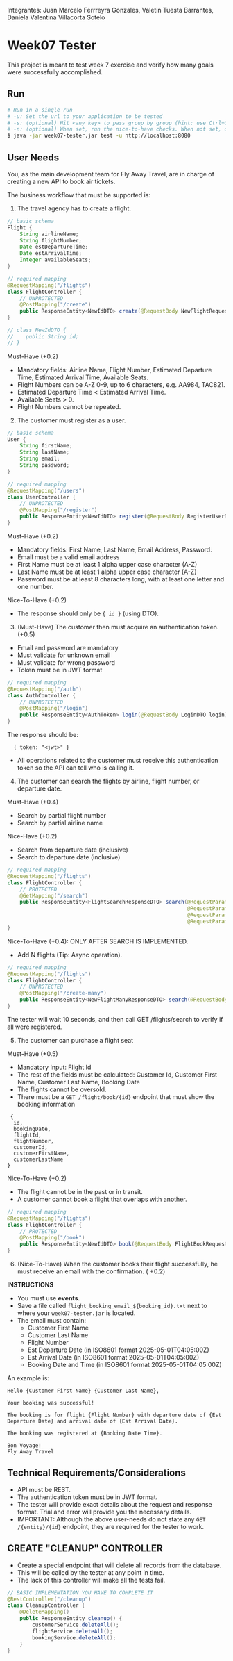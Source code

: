 Integrantes: Juan Marcelo Ferrreyra Gonzales, Valetin Tuesta Barrantes, Daniela Valentina Villacorta Sotelo

# Week07 Tester

This project is meant to test week 7 exercise and verify how many goals were successfully accomplished.

## Run

```bash
# Run in a single run
# -u: Set the url to your application to be tested
# -s: (optional) Hit <any key> to pass group by group (hint: use Ctrl+C to quit). If not present, the application will execute in a single run until the end.
# -n: (optional) When set, run the nice-to-have checks. When not set, only the must-have checks will be executed.
$ java -jar week07-tester.jar test -u http://localhost:8080
```

## User Needs

You, as the main development team for Fly Away Travel, are in charge of creating a new API to book air tickets.

The business workflow that must be supported is:

1. The travel agency has to create a flight.

```java
// basic schema
Flight {
    String airlineName;
    String flightNumber;
    Date estDepartureTime;
    Date estArrivalTime;
    Integer availableSeats;
}

// required mapping
@RequestMapping("/flights")
class FlightController {
    // UNPROTECTED
    @PostMapping("/create")
    public ResponseEntity<NewIdDTO> create(@RequestBody NewFlightRequestDTO newFlight) {}
}

// class NewIdDTO {
//    public String id;
// }
```

Must-Have (+0.2)

- Mandatory fields: Airline Name, Flight Number, Estimated Departure Time, Estimated Arrival Time, Available Seats.
- Flight Numbers can be A-Z 0-9, up to 6 characters, e.g. AA984, TAC821.
- Estimated Departure Time < Estimated Arrival Time.
- Available Seats > 0.
- Flight Numbers cannot be repeated.

2. The customer must register as a user.

```java
// basic schema
User {
    String firstName;
    String lastName;
    String email;
    String password;
}

// required mapping
@RequestMapping("/users")
class UserController {
    // UNPROTECTED
    @PostMapping("/register")
    public ResponseEntity<NewIdDTO> register(@RequestBody RegisterUserDTO newUser) {}
}
```

Must-Have (+0.2)

- Mandatory fields: First Name, Last Name, Email Address, Password.
- Email must be a valid email address
- First Name must be at least 1 alpha upper case character (A-Z)
- Last Name must be at least 1 alpha upper case character (A-Z)
- Password must be at least 8 characters long, with at least one letter and one number.

Nice-To-Have (+0.2)

- The response should only be `{ id }` (using DTO).

3. (Must-Have) The customer then must acquire an authentication token. (+0.5)

- Email and password are mandatory
- Must validate for unknown email
- Must validate for wrong password
- Token must be in JWT format

```java
// required mapping
@RequestMapping("/auth")
class AuthController {
    // UNPROTECTED
    @PostMapping("/login")
    public ResponseEntity<AuthToken> login(@RequestBody LoginDTO login) {}
}
```

The response should be:

```
  { token: "<jwt>" }
```

- All operations related to the customer must receive this authentication token so the API can tell who is calling it.

4. The customer can search the flights by airline, flight number, or departure date.

Must-Have (+0.4)

- Search by partial flight number
- Search by partial airline name

Nice-Have (+0.2)

- Search from departure date (inclusive)
- Search to departure date (inclusive)

```java
// required mapping
@RequestMapping("/flights")
class FlightController {
    // PROTECTED
    @GetMapping("/search")
    public ResponseEntity<FlightSearchResponseDTO> search(@RequestParam String flightNumber,
                                                          @RequestParam String airlineName,
                                                          @RequestParam String estDepartureTimeFrom,
                                                          @RequestParam String estDepartureTimeTo) {}
}
```

Nice-To-Have (+0.4): ONLY AFTER SEARCH IS IMPLEMENTED.

- Add N flights (Tip: Async operation).

```java
// required mapping
@RequestMapping("/flights")
class FlightController {
    // UNPROTECTED
    @PostMapping("/create-many")
    public ResponseEntity<NewFlightManyResponseDTO> search(@RequestBody NewFlightManyRequestDTO requestDTO) {}
}
```

The tester will wait 10 seconds, and then call GET /flights/search to verify if all were registered.

5. The customer can purchase a flight seat

Must-Have (+0.5)

- Mandatory Input: Flight Id
- The rest of the fields must be calculated: Customer Id, Customer First Name, Customer Last Name, Booking Date
- The flights cannot be oversold.
- There must be a `GET /flight/book/{id}` endpoint that must show the booking information

```
 {
  id,
  bookingDate,
  flightId,
  flightNumber,
  customerId,
  customerFirstName,
  customerLastName
}
```

Nice-To-Have (+0.2)

- The flight cannot be in the past or in transit.
- A customer cannot book a flight that overlaps with another.

```java
// required mapping
@RequestMapping("/flights")
class FlightController {
    // PROTECTED
    @PostMapping("/book")
    public ResponseEntity<NewIdDTO> book(@RequestBody FlightBookRequestDTO requestDTO) {}
}
```

6. (Nice-To-Have) When the customer books their flight successfully, he must receive an email with the confirmation. (
   +0.2)

**INSTRUCTIONS**

- You must use **events**.
- Save a file called `flight_booking_email_${booking_id}.txt` next to where your `week07-tester.jar` is located.
- The email must contain:
    - Customer First Name
    - Customer Last Name
    - Flight Number
    - Est Departure Date (in ISO8601 format 2025-05-01T04:05:00Z)
    - Est Arrival Date (in ISO8601 format 2025-05-01T04:05:00Z)
    - Booking Date and Time (in ISO8601 format 2025-05-01T04:05:00Z)

An example is:

```
Hello {Customer First Name} {Customer Last Name},

Your booking was successful! 

The booking is for flight {Flight Number} with departure date of {Est Departure Date} and arrival date of {Est Arrival Date}.

The booking was registered at {Booking Date Time}.

Bon Voyage!
Fly Away Travel
```

## Technical Requirements/Considerations

- API must be REST.
- The authentication token must be in JWT format.
- The tester will provide exact details about the request and response format. Trial and error will provide you the
  necessary details.
- IMPORTANT: Although the above user-needs do not state any `GET /{entity}/{id}` endpoint, they are required for the
  tester to work.

## CREATE "CLEANUP" CONTROLLER

- Create a special endpoint that will delete all records from the database.
- This will be called by the tester at any point in time.
- The lack of this controller will make all the tests fail.

```java
// BASIC IMPLEMENTATION YOU HAVE TO COMPLETE IT
@RestController("/cleanup")
class CleanupController {
    @DeleteMapping()
    public ResponseEntity cleanup() {
        customerService.deleteAll();
        flightService.deleteAll();
        bookingService.deleteAll();
    }
}
```
